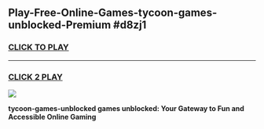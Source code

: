 
## Play-Free-Online-Games-tycoon-games-unblocked-Premium #d8zj1
<h3>
<a href="https://premium.freeplayer.one?title=tycoon-games-unblocked&ref=8M">CLICK TO PLAY</a></h3>
<hr>

<h3>
<a href="https://premium.freeplayer.one?title=tycoon-games-unblocked&ref=8M">CLICK 2 PLAY</a>
  
</h3>

<a href="https://premium.freeplayer.one?title=tycoon-games-unblocked&ref=8M"><img src="https://clearcache.store/games.png"></a>


**tycoon-games-unblocked games unblocked: Your Gateway to Fun and Accessible Online Gaming**
